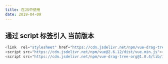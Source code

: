 ```yaml
---
title: 在JS中使用
date: 2019-04-09
---
```

## 通过 script 标签引入 当前版本<Badge text="1.0.4" />
```js
<link  rel="stylesheet" href="https://cdn.jsdelivr.net/npm/vue-drag-tree-org@1.0.4/lib/theme/index.css">
<script src="https://cdn.jsdelivr.net/npm/vue@2.6.12/dist/vue.min.js"></script>
<script src="https://cdn.jsdelivr.net/npm/vue-drag-tree-org@1.0.4/lib/index.umd.js"></script>
```